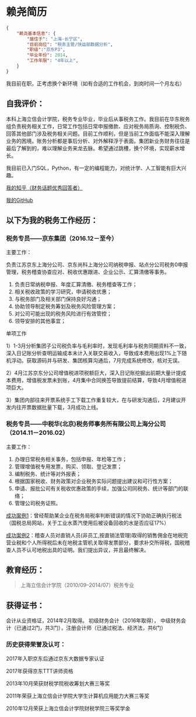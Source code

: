 # 赖尧简历

```json
{
    "赖尧基本信息": {
        "居住于": "上海-长宁区",
        "目前岗位": "税务主管/快运部数据分析",
        "职级":"京东P3",
        "毕业年份": 2014,
        "工作年限": "4年以上",
    }
}
```

我目前在职，正考虑换个新环境（如有合适的工作机会，到岗时间一个月左右）

## 自我评价：

本科上海立信会计学院，税务专业毕业，毕业后从事税务工作。我目前在华东税务组负责税务相关工作，日常工作包括日常申报缴款、应对税务局质询、控制税负、回答其他部门涉及税务相关问题。目前工作顺利，但是当前工作面临不能深入理解业务的困境。账务分析都是事后分析、对外解释浮于表面。集团新业务财务往往是最后了解到的，难以理解业务来龙去脉。希望通过跳槽，换个环境，实现薪水增长。

我目前已入门SQL，Python，有一定的编程能力，对统计学、人工智能有巨大兴趣。

[我的知乎（财务话题优秀回答者）](https://www.zhihu.com/people/xiaoyaowoaini)

[我的GitHub](https://GitHub.com/xiaoxiaoyao)

## 以下为我的税务工作经历：

### 税务专员——京东集团（2016.12－至今）

主要工作：

负责江苏京东上海分公司、京东尚科上海分公司纳税申报、站点分公司税务0申报管理，税务稽查协查应对、税收优惠跟进、企业公示、汇算清缴等事务。

1. 负责日常纳税申报、年度汇算清缴、税务稽查等工作；
2. 相关税收政策的学习研究，申请税收优惠；
3. 与税务部门及相关部门保持良好沟通；
4. 协助领导制定税务筹划及税务风险管理方案；
5. 对公司可能出现的税务风险进行有效管控；
6. 领导安排的其他事宜；

单项工作

1）1-3月分析集团子公司税负率与毛利率时，发现毛利率与税务同期资料不一致，深入日记账分析查明运输成本未计入关联交易收入，导致成本费用出现1%上下随机浮动。获取源码并与研发、集团核算沟通后，7月完成系统修改，核对无误。

2）4月江苏京东分公司增值税进项税额巨大，深入日记账挖掘出前期大量计提成本费用，增值税发票未到账，4月集中合同换签导致提前结算，导致4月增值税进项巨大。

3）集团内部往来开票系统手工下载工作重复较大，在与研发沟通后，2月建议开发内往开票数据批量下载，3月成功上线。

### 税务专员——中税华(北京)税务师事务所有限公司上海分公司（2014.11－2016.02）

主要工作：

1. 办理日常税务相关事务，包括申报、年检等工作；
2. 管理增值税专用发票，购买、领取、登记发票；
3. 编制税务、统计等对外报表；
4. 根据国家税收、财务政策对企业税务实际问题提出建议和可行性方案；
5. 申请、报批公司有关税收优惠政策的手续，加强公司同税务、统计等部门的联络；
6. 管理公司税务证照。

[成功案例1](http://hd.chinatax.gov.cn/jzxx/login/showQuestion.jsp?MZ=nTZliX%2bFO62MD8aiAHrdAA%3d%3d)：曾经帮助某企业在税务局税率判断错误的情况下协助正确执行税法（国税总局网站，关于工业水蒸汽使用后被设备回收的水是否应征17%）

[成功案例2](http://hd.chinatax.gov.cn/jzxx/login/showQuestion.jsp?MZ=QCOvNS%2bemVQ0zOhdsngbqA%3d%3d)：稽查人员对直销人员(非员工,按直销法管理)取得的销售佣金在地税完营业税和个人所得税后未在地税主管机关取得发票部分，要求补交所得税，国税稽查人员不认可地税出具的证明。我们提出异议，并且最终解决。

## 教育经历：

> 上海立信会计学院（2010/09–2014/07）税务专业

## 获得证书：

会计从业资格证，2014年2月取得。
初级财务会计（2016年取得）， 中级财务会计（已通过2门，共3门），注册会计师（已通过税法、经济法，共6门）

### 历史获得荣誉及认可：

2017年入职京东后通过京东大数据专家认证

2017年获得京东TTT讲师资格

2013年10月荣获财税学院税收筹划大赛三等奖

2011年荣获上海立信会计学院大学生计算机应用能力大赛三等奖

2010年12月荣获上海立信会计学院财税学院三等奖学金
